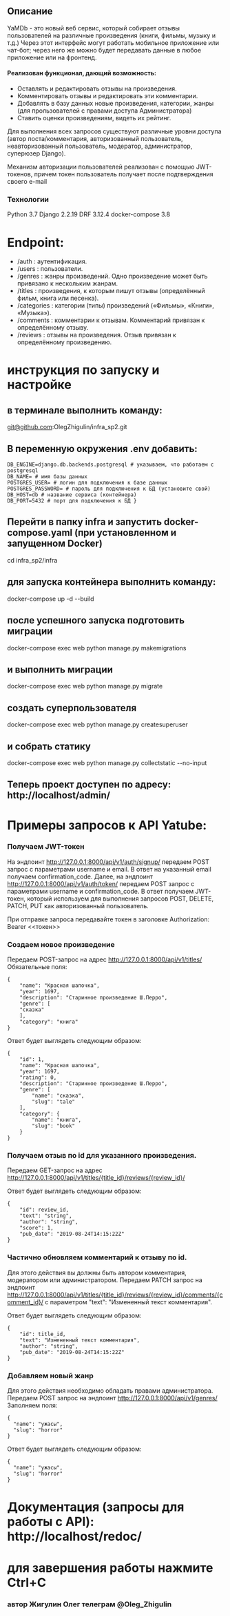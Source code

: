 ## Описание
YaMDb - это новый веб сервис, который собирает отзывы пользователей на различные произведения (книги, фильмы, музыку и т.д.) Через этот интерфейс могут работать мобильное приложение или чат-бот; через него же можно будет передавать данные в любое приложение или на фронтенд.

#### Реализован функционал, дающий возможность:
* Оставлять и редактировать отзывы на произведения.
* Комментировать отзывы и редактировать эти комментарии.
* Добавлять в базу данных новые произведения, категории, жанры (для прользователей с правами доступа Администратора) 
* Ставить оценки произведениям, видеть их рейтинг.

Для выполнения всех запросов существуют различные уровни доступа (автор поста/комментария, авторизованный пользователь, неавторизованный пользователь, модератор, администратор, суперюзер Django).

Механизм авторизации пользователей реализован с помощью JWT-токенов, причем токен пользователь получает после подтверждения своего e-mail 

### Технологии
Python 3.7
Django 2.2.19
DRF 3.12.4
docker-compose 3.8

# Endpoint:
- /auth   : аутентификация.
- /users   : пользователи.
- /genres   : жанры произведений. Одно произведение может быть привязано к нескольким жанрам.
- /titles   : произведения, к которым пишут отзывы (определённый фильм, книга или песенка).
- /categories   : категории (типы) произведений («Фильмы», «Книги», «Музыка»).
- /comments   : комментарии к отзывам. Комментарий привязан к определённому отзыву.
- /reviews   : отзывы на произведения. Отзыв привязан к определённому произведению.



# инструкция по запуску и настройке

## в терминале выполнить команду:
git@github.com:OlegZhigulin/infra_sp2.git


## В переменную окружения .env добавить:
```{
DB_ENGINE=django.db.backends.postgresql # указываем, что работаем с postgresql
DB_NAME= # имя базы данных
POSTGRES_USER= # логин для подключения к базе данных
POSTGRES_PASSWORD= # пароль для подключения к БД (установите свой)
DB_HOST=db # название сервиса (контейнера)
DB_PORT=5432 # порт для подключения к БД }
```
## Перейти в папку infra и запустить docker-compose.yaml (при установленном и запущенном Docker)

cd infra_sp2/infra

## для запуска контейнера выполнить команду:

docker-compose up -d --build

## после успешного запуска подготовить миграции

docker-compose exec web python manage.py makemigrations

## и выполнить миграции

docker-compose exec web python manage.py migrate

## создать суперпользователя 

docker-compose exec web python manage.py createsuperuser

## и собрать статику

docker-compose exec web python manage.py collectstatic --no-input 

## Теперь проект доступен по адресу: http://localhost/admin/

# Примеры запросов к API Yatube:

### Получаем JWT-токен
На эндпоинт http://127.0.0.1:8000/api/v1/auth/signup/ передаем POST запрос с параметрами username и email. 
В ответ на указанный email получаем confirmation_code.
Далее, на эндпоинт http://127.0.0.1:8000/api/v1/auth/token/ передаем POST запрос с параметрами username и confirmation_code. В ответ получаем JWT-токен, который используем для выполнения запросов POST, DELETE, PATCH, PUT как авторизованный пользователь.

При отправке запроса передавайте токен в заголовке Authorization: Bearer <<токен>>

### Создаем новoe произведение 
Передаем POST-запрос на адрес http://127.0.0.1:8000/api/v1/titles/ 
Обязательные поля:   
```
{ 
    "name": "Красная шапочка",  
    "year": 1697,  
    "description": "Старинное произведение Ш.Перро",  
    "genre": [  
    "сказка"  
    ],  
    "category": "книга"  
}  
```
Ответ будет выглядеть следующим образом:   

```
{  
    "id": 1,  
    "name": "Красная шапочка",  
    "year": 1697,  
    "rating": 0,  
    "description": "Старинное произведение Ш.Перро",  
    "genre": [  
        "name": "сказка",  
        "slug": "tale"  
    ],  
    "category": {  
        "name": "книга",  
        "slug": "book"  
    } 
} 
```

### Получаем отзыв по id для указанного произведения.
Передаем GET-запрос на адрес http://127.0.0.1:8000/api/v1/titles/{title_id}/reviews/{review_id}/

Ответ будет выглядеть следующим образом:

```
{  
    "id": review_id,  
    "text": "string",  
    "author": "string",  
    "score": 1,  
    "pub_date": "2019-08-24T14:15:22Z"   
} 
```

### Частично обновляем комментарий к отзыву по id.
Для этого действия вы должны быть автором комментария, модератором или администратором. 
Передаем PATCH запрос на эндпоинт http://127.0.0.1:8000/api/v1/titles/{title_id}/reviews/{review_id}/comments/{comment_id}/ с параметром "text": "Измененный текст комментария". 

Ответ будет выглядеть следующим образом:  

```
{ 
    "id": title_id,  
    "text": "Измененный текст комментария",  
    "author": "string",  
    "pub_date": "2019-08-24T14:15:22Z"  
}   
```
### Добавляем новый жанр
Для этого действия необходимо обладать правами администратора.  
Передаем POST запрос на эндпоинт http://127.0.0.1:8000/api/v1/genres/  
Заполняем поля:

```
{
  "name": "ужасы",
  "slug": "horror"
}
```
Ответ будет выглядеть следующим образом:

```
{
  "name": "ужасы",
  "slug": "horror"
}
```


# Документация (запросы для работы с API): http://localhost/redoc/


# для завершения работы нажмите Ctrl+C

### автор Жигулин Олег телеграм @Oleg_Zhigulin
